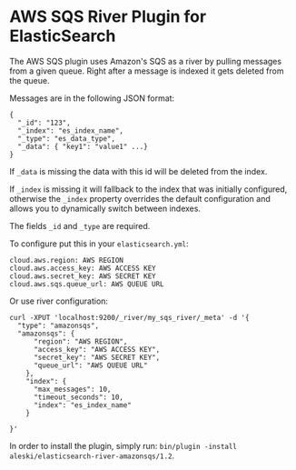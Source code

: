 AWS SQS River Plugin for ElasticSearch
==================================

The AWS SQS plugin uses Amazon's SQS as a river by pulling messages from a given queue. Right after a message is indexed it gets deleted from the queue.

Messages are in the following JSON format:

    {
      "_id": "123",
      "_index": "es_index_name",
      "_type": "es_data_type",
      "_data": { "key1": "value1" ...}
    }

If `_data` is missing the data with this id will be deleted from the index.

If `_index` is missing it will fallback to the index that was initially configured, otherwise the `_index` property overrides the default configuration and allows you to dynamically switch between indexes.

The fields `_id` and `_type` are required.

To configure put this in your `elasticsearch.yml`:

    cloud.aws.region: AWS REGION
    cloud.aws.access_key: AWS ACCESS KEY
    cloud.aws.secret_key: AWS SECRET KEY
    cloud.aws.sqs.queue_url: AWS QUEUE URL

Or use river configuration:

    curl -XPUT 'localhost:9200/_river/my_sqs_river/_meta' -d '{
      "type": "amazonsqs",
      "amazonsqs": {
          "region": "AWS REGION",
          "access_key": "AWS ACCESS KEY",
          "secret_key": "AWS SECRET KEY",
          "queue_url": "AWS QUEUE URL"
        },
        "index": {
          "max_messages": 10,
          "timeout_seconds": 10,
          "index": "es_index_name"
        }

    }'

In order to install the plugin, simply run: `bin/plugin -install aleski/elasticsearch-river-amazonsqs/1.2`.
